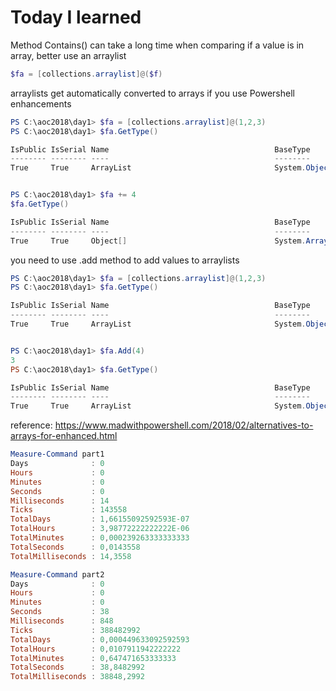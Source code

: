 # Today I learned
Method Contains() can take a long time when comparing if a value is in array,
better use an arraylist

```powershell
$fa = [collections.arraylist]@($f)
````
arraylists get automatically converted to arrays if you use Powershell
enhancements

```powershell
PS C:\aoc2018\day1> $fa = [collections.arraylist]@(1,2,3)
PS C:\aoc2018\day1> $fa.GetType()

IsPublic IsSerial Name                                     BaseType
-------- -------- ----                                     --------
True     True     ArrayList                                System.Object


PS C:\aoc2018\day1> $fa += 4
$fa.GetType()

IsPublic IsSerial Name                                     BaseType
-------- -------- ----                                     --------
True     True     Object[]                                 System.Array
```

you need to use .add method to add values to arraylists

```powershell
PS C:\aoc2018\day1> $fa = [collections.arraylist]@(1,2,3)
PS C:\aoc2018\day1> $fa.GetType()

IsPublic IsSerial Name                                     BaseType
-------- -------- ----                                     --------
True     True     ArrayList                                System.Object


PS C:\aoc2018\day1> $fa.Add(4)
3
PS C:\aoc2018\day1> $fa.GetType()

IsPublic IsSerial Name                                     BaseType
-------- -------- ----                                     --------
True     True     ArrayList                                System.Object
```

reference: <https://www.madwithpowershell.com/2018/02/alternatives-to-arrays-for-enhanced.html>

```powershell
Measure-Command part1
Days              : 0
Hours             : 0
Minutes           : 0
Seconds           : 0
Milliseconds      : 14
Ticks             : 143558
TotalDays         : 1,66155092592593E-07
TotalHours        : 3,98772222222222E-06
TotalMinutes      : 0,000239263333333333
TotalSeconds      : 0,0143558
TotalMilliseconds : 14,3558
```

```powershell
Measure-Command part2
Days              : 0
Hours             : 0
Minutes           : 0
Seconds           : 38
Milliseconds      : 848
Ticks             : 388482992
TotalDays         : 0,000449633092592593
TotalHours        : 0,0107911942222222
TotalMinutes      : 0,647471653333333
TotalSeconds      : 38,8482992
TotalMilliseconds : 38848,2992
```